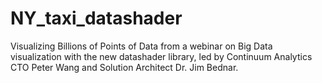 # NY_taxi_datashader
Visualizing Billions of Points of Data from a webinar on Big Data visualization with the new datashader library, led by Continuum Analytics CTO Peter Wang and Solution Architect Dr. Jim Bednar.
